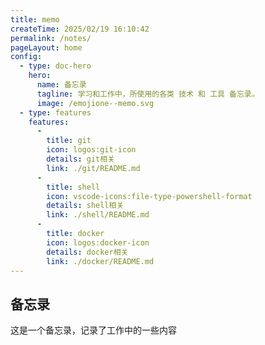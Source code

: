 ```yaml
---
title: memo
createTime: 2025/02/19 16:10:42
permalink: /notes/
pageLayout: home
config:
  - type: doc-hero
    hero:
      name: 备忘录
      tagline: 学习和工作中，所使用的各类 技术 和 工具 备忘录。
      image: /emojione--memo.svg
  - type: features
    features:
      -
        title: git
        icon: logos:git-icon
        details: git相关
        link: ./git/README.md
      -
        title: shell
        icon: vscode-icons:file-type-powershell-format
        details: shell相关
        link: ./shell/README.md
      -
        title: docker
        icon: logos:docker-icon
        details: docker相关
        link: ./docker/README.md
---
```




## 备忘录

这是一个备忘录，记录了工作中的一些内容
